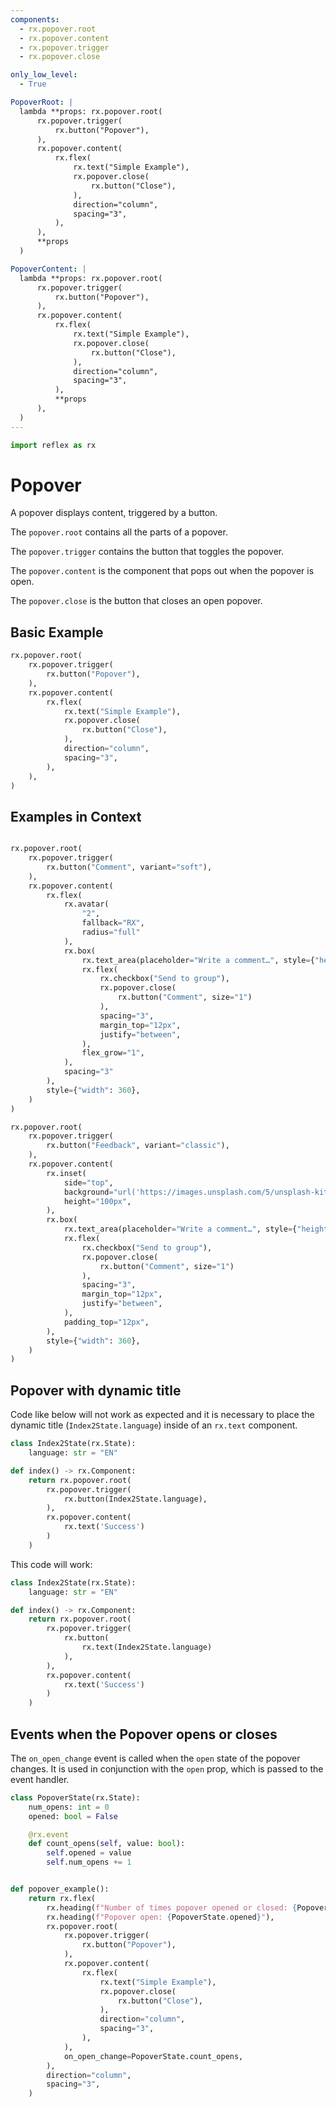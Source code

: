 ```yaml
---
components:
  - rx.popover.root
  - rx.popover.content
  - rx.popover.trigger
  - rx.popover.close

only_low_level:
  - True

PopoverRoot: |
  lambda **props: rx.popover.root(
      rx.popover.trigger(
          rx.button("Popover"),
      ),
      rx.popover.content(
          rx.flex(
              rx.text("Simple Example"),
              rx.popover.close(
                  rx.button("Close"),
              ),
              direction="column",
              spacing="3",
          ),
      ),
      **props
  )

PopoverContent: |
  lambda **props: rx.popover.root(
      rx.popover.trigger(
          rx.button("Popover"),
      ),
      rx.popover.content(
          rx.flex(
              rx.text("Simple Example"),
              rx.popover.close(
                  rx.button("Close"),
              ),
              direction="column",
              spacing="3",
          ),
          **props
      ),
  )
---
```


```python exec
import reflex as rx
```

# Popover

A popover displays content, triggered by a button.

The `popover.root` contains all the parts of a popover.

The `popover.trigger` contains the button that toggles the popover.

The `popover.content` is the component that pops out when the popover is open.

The `popover.close` is the button that closes an open popover.

## Basic Example

```python demo
rx.popover.root(
    rx.popover.trigger(
        rx.button("Popover"),
    ),
    rx.popover.content(
        rx.flex(
            rx.text("Simple Example"),
            rx.popover.close(
                rx.button("Close"),
            ),
            direction="column",
            spacing="3",
        ),
    ),
)
```

## Examples in Context

```python demo

rx.popover.root(
    rx.popover.trigger(
        rx.button("Comment", variant="soft"),
    ),
    rx.popover.content(
        rx.flex(
            rx.avatar(
                "2",
                fallback="RX",
                radius="full"
            ),
            rx.box(
                rx.text_area(placeholder="Write a comment…", style={"height": 80}),
                rx.flex(
                    rx.checkbox("Send to group"),
                    rx.popover.close(
                        rx.button("Comment", size="1")
                    ),
                    spacing="3",
                    margin_top="12px",
                    justify="between",
                ),
                flex_grow="1",
            ),
            spacing="3"
        ),
        style={"width": 360},
    )
)
```

```python demo
rx.popover.root(
    rx.popover.trigger(
        rx.button("Feedback", variant="classic"),
    ),
    rx.popover.content(
        rx.inset(
            side="top",
            background="url('https://images.unsplash.com/5/unsplash-kitsune-4.jpg') center/cover",
            height="100px",
        ),
        rx.box(
            rx.text_area(placeholder="Write a comment…", style={"height": 80}),
            rx.flex(
                rx.checkbox("Send to group"),
                rx.popover.close(
                    rx.button("Comment", size="1")
                ),
                spacing="3",
                margin_top="12px",
                justify="between",
            ),
            padding_top="12px",
        ),
        style={"width": 360},
    )
)
```

## Popover with dynamic title

Code like below will not work as expected and it is necessary to place the dynamic title (`Index2State.language`) inside of an `rx.text` component.

```python
class Index2State(rx.State):
    language: str = "EN"

def index() -> rx.Component:
    return rx.popover.root(
        rx.popover.trigger(
            rx.button(Index2State.language),
        ),
        rx.popover.content(
            rx.text('Success')
        )
    )
```

This code will work:

```python demo exec
class Index2State(rx.State):
    language: str = "EN"

def index() -> rx.Component:
    return rx.popover.root(
        rx.popover.trigger(
            rx.button(
                rx.text(Index2State.language)
            ),
        ),
        rx.popover.content(
            rx.text('Success')
        )
    )
```

## Events when the Popover opens or closes

The `on_open_change` event is called when the `open` state of the popover changes. It is used in conjunction with the `open` prop, which is passed to the event handler.

```python demo exec
class PopoverState(rx.State):
    num_opens: int = 0
    opened: bool = False

    @rx.event
    def count_opens(self, value: bool):
        self.opened = value
        self.num_opens += 1


def popover_example():
    return rx.flex(
        rx.heading(f"Number of times popover opened or closed: {PopoverState.num_opens}"),
        rx.heading(f"Popover open: {PopoverState.opened}"),
        rx.popover.root(
            rx.popover.trigger(
                rx.button("Popover"),
            ),
            rx.popover.content(
                rx.flex(
                    rx.text("Simple Example"),
                    rx.popover.close(
                        rx.button("Close"),
                    ),
                    direction="column",
                    spacing="3",
                ),
            ),
            on_open_change=PopoverState.count_opens,
        ),
        direction="column",
        spacing="3",
    )
```

